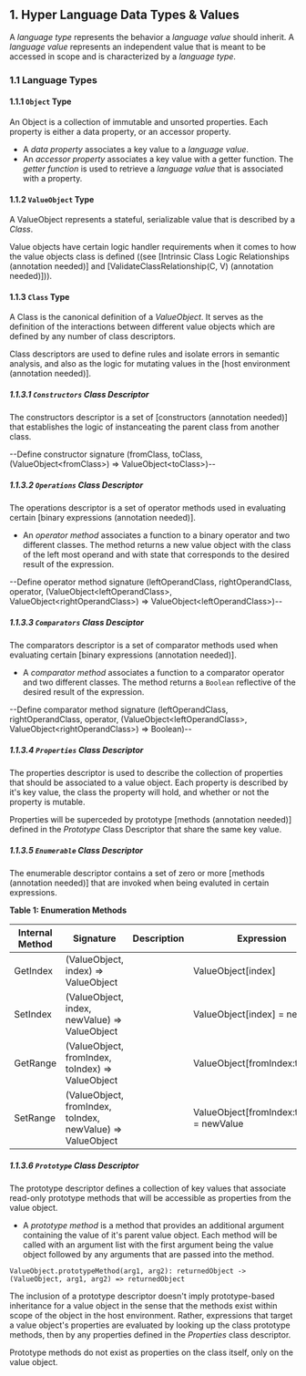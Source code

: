 ## 1. Hyper Language Data Types & Values

A _language type_ represents the behavior a _language value_ should inherit. A _language value_ represents an independent value that is meant to be accessed in scope and is characterized by a _language type_.

### 1.1 Language Types

#### 1.1.1 `Object` Type

An Object is a collection of immutable and unsorted properties. Each property is either a data property, or an accessor property.

- A _data property_ associates a key value to a _language value_.
- An _accessor property_ associates a key value with a getter function. The _getter function_ is used to retrieve a _language value_ that is associated with a property.

#### 1.1.2 `ValueObject` Type

A ValueObject represents a stateful, serializable value that is described by a _Class_.

Value objects have certain logic handler requirements when it comes to how the value objects class is defined ((see [Intrinsic Class Logic Relationships (annotation needed)] and [ValidateClassRelationship(C, V) (annotation needed)])).

#### 1.1.3 `Class` Type

A Class is the canonical definition of a _ValueObject_. It serves as the definition of the interactions between different value objects which are defined by any number of class descriptors.

Class descriptors are used to define rules and isolate errors in semantic analysis, and also as the logic for mutating values in the [host environment (annotation needed)].

##### 1.1.3.1 `Constructors` Class Descriptor

The constructors descriptor is a set of [constructors (annotation needed)] that establishes the logic of instanceating the parent class from another class.

--Define constructor signature (fromClass, toClass, (ValueObject\<fromClass>) => ValueObject\<toClass>)--

##### 1.1.3.2 `Operations` Class Descriptor

The operations descriptor is a set of operator methods used in evaluating certain [binary expressions (annotation needed)].

<!--this assumes that all binary expressions should assume leftOperandClass, but that might not always be the case. for instance in JS `true && "some value"` yields `"some value"`. might be useful logic in some cases-->

- An _operator method_ associates a function to a binary operator and two different classes. The method returns a new value object with the class of the left most operand and with state that corresponds to the desired result of the expression.

--Define operator method signature (leftOperandClass, rightOperandClass, operator, (ValueObject\<leftOperandClass>, ValueObject\<rightOperandClass>) => ValueObject\<leftOperandClass>)--

##### 1.1.3.3 `Comparators` Class Desciptor

The comparators descriptor is a set of comparator methods used when evaluating certain [binary expressions (annotation needed)].

- A _comparator method_ associates a function to a comparator operator and two different classes. The method returns a `Boolean` reflective of the desired result of the expression.

--Define comparator method signature (leftOperandClass, rightOperandClass, operator, (ValueObject\<leftOperandClass>, ValueObject\<rightOperandClass>) => Boolean)--

##### 1.1.3.4 `Properties` Class Descriptor

The properties descriptor is used to describe the collection of properties that should be associated to a value object. Each property is described by it's key value, the class the property will hold, and whether or not the property is mutable.

Properties will be superceded by prototype [methods (annotation needed)] defined in the _Prototype_ Class Descriptor that share the same key value.

##### 1.1.3.5 `Enumerable` Class Descriptor

The enumerable descriptor contains a set of zero or more [methods (annotation needed)] that are invoked when being evaluted in certain expressions.

**Table 1: Enumeration Methods**

| Internal Method | Signature                                                  | Description | Expression                                |
| --------------- | ---------------------------------------------------------- | ----------- | ----------------------------------------- |
| GetIndex        | (ValueObject, index) => ValueObject                        |             | ValueObject[index]                        |
| SetIndex        | (ValueObject, index, newValue) => ValueObject              |             | ValueObject[index] = newValue             |
| GetRange        | (ValueObject, fromIndex, toIndex) => ValueObject           |             | ValueObject[fromIndex:toIndex]            |
| SetRange        | (ValueObject, fromIndex, toIndex, newValue) => ValueObject |             | ValueObject[fromIndex:toIndex] = newValue |

##### 1.1.3.6 `Prototype` Class Descriptor

The prototype descriptor defines a collection of key values that associate read-only prototype methods that will be accessible as properties from the value object.

- A _prototype method_ is a method that provides an additional argument containing the value of it's parent value object. Each method will be called with an argument list with the first argument being the value object followed by any arguments that are passed into the method.

`ValueObject.prototypeMethod(arg1, arg2): returnedObject -> (ValueObject, arg1, arg2) => returnedObject`

The inclusion of a prototype descriptor doesn't imply prototype-based inheritance for a value object in the sense that the methods exist within scope of the object in the host environment. Rather, expressions that target a value object's properties are evaluated by looking up the class prototype methods, then by any properties defined in the _Properties_ class descriptor.

Prototype methods do not exist as properties on the class itself, only on the value object.

<!-- TODO: write these
### 1.2 Language Primitives

#### 1.2.1 `nil` Primitive

#### 1.2.2 `Boolean` Primitive

#### 1.2.3 `String` Primitive

#### 1.2.4 Numeric Primitives

##### 1.2.4.1 `Number` Primitive

##### 1.2.4.2 `Double` Primitive

##### 1.2.4.3 `Float` Primitive

##### 1.2.4.4 `Integer` Primitive

#### 1.2.5 `DateTime` Primitive

#### 1.2.6 `Map` Primitive

### 1.3 Language

#### 1.3.1 `NilableObject`

#### 1.3.2 `Iterable`

#### 1.3.3 `Function`

##### 1.3.3.1 Contextual information

##### 1.3.3.2 `guard` Directive -->
